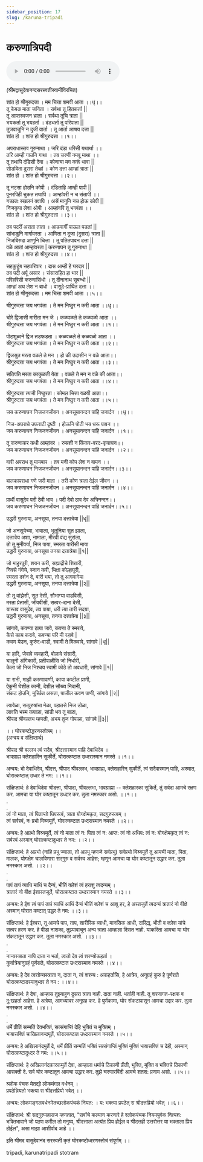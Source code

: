 ```yaml
---
sidebar_position: 17
slug: /karuna-tripadi
---
```

# करुणात्रिपदी
 <audio controls="controls" src="/audio/aarati/tripadi.mp3">
    Your browser does not support the HTML5 Audio element.
</audio> 


(श्रीमद्वासुदेवानन्‍दसरस्वतीस्वामीविरचित)

शांत हो श्रीगुरुदत्ता । मम चित्ता शमवी आता ।।धृ।।<br />
तू केवळ माता जनिता । सर्वथा तू हितकर्ता ||<br />
तू आप्तस्वजन भ्राता । सर्वथा तूचि त्राता ||<br />
भयकर्ता तू भयहर्ता । दंडधर्ता तू परिपाता ||<br />
तुजवाचुनि न दुजी वार्ता । तू आर्ता आश्रय दत्ता ||<br />
शांत हो । शांत हो श्रीगुरुदत्ता ।।१।।<br />

अपराधास्तव गुरुनाथा । जरि दंडा धरिसी यथार्था ।।<br />
तरि आम्ही गाउनि गाथा । तव चरणीं नमवू माथा ।।<br />
तू तथापि दंडिसी देवा । कोणाचा मग करूं धावा ||<br />
सोडविता दुसरा तेव्हां । कोण दत्ता आम्हां त्राता ||<br />
शांत हो । शांत हो श्रीगुरुदत्ता ।।२।।<br />

तू नटसा होउनि कोपी । दंडिताहि आम्ही पापी ||<br />
पुनरपिही चुकत तथापि । आम्हांवरी न च संतापी ।।<br />
गच्छतः स्खलनं क्वापि । असें मानुनि नच होऊ कोपी ||<br />
निजकृपा लेशा ओपी । आम्हांवरि तू भगवंता ।।<br />
शांत हो । शांत हो श्रीगुरुदत्ता ।।३।।<br />

तव पदरीं असता ताता । आडमार्गीं पाऊल पडतां ||<br />
सांभाळुनि मार्गावरता । आणिता न दूजा (दुसरा) त्राता ||<br />
निजबिरुदा आणुनि चित्ता । तू पतितपावन दत्ता ||<br />
वळे आतां आम्हांवरता | करुणाघन तू गुरुनाथा ||<br />
शांत हो । शांत हो श्रीगुरुदत्ता ।।४।।<br />

सहकुटुंब सहपरिवार । दास आम्ही हें घरदार ||<br />
तव पदी अर्पू असार । संसाराहित हा भार ||<br />
परिहरिसी करुणासिंधो । तू दीनानाथ सुबन्‍धो ||<br />
आम्हां अघ लेश न बाधो । वासुदे-प्रार्थित दत्ता ।।<br />
शांत हो श्रीगुरुदत्ता । मम चित्ता शमवी आता ।।५।।<br />


श्रीगुरुदत्ता जय भगवंता । ते मन निष्ठुर न करी आता ।।धृ।।<br />

चोरे द्विजासी मारीता मन जे । कळवळले ते कळवळो आता ।।<br />
श्रीगुरुदत्ता जय भगवंता । ते मन निष्ठुर न करी आता ।।१।।<br />

पोटशूळाने द्विज तडफडता । कळवळले ते कळवळो आता ।।<br />
श्रीगुरुदत्ता जय भगवंता । ते मन निष्ठुर न करी आता ।।२।।<br />

द्विजसुत मरता वळले ते मन । हो की उदासीन न वळे आता।।<br />
श्रीगुरुदत्ता जय भगवंता । ते मन निष्ठुर न करी आता ।।३।।<br />

सतिपति मरता काकुळती येता । वळले ते मन न वळे की आता।।<br />
श्रीगुरुदत्ता जय भगवंता । ते मन निष्ठुर न करी आता ।।४।।<br />

श्रीगुरुदत्ता त्यजी निष्ठुरता। कोमल चित्ता वळवी आता।।<br />
श्रीगुरुदत्ता जय भगवंता । ते मन निष्ठुर न करी आता ।।५।।<br />

जय करुणाघन निजजनजीवन । अनसूयानन्‍दन पाहि जनार्दन ।।धृ।।<br />

निज-अपराधे उफराटी दृष्टी । होऊनि पोटी भय धरू पावन ।।<br />
जय करुणाघन निजजनजीवन । अनसूयानन्‍दन पाहि जनार्दन ।।१।।<br />

तू करुणाकर कधी आम्हांवर । रुसशी न किंकर-वरद-कृपाघन।।<br />
जय करुणाघन निजजनजीवन । अनसूयानन्‍दन पाहि जनार्दन ।।२।।<br />

वारी अपराध तू मायबाप । तव मनी कोप लेश न वामन ।।<br />
जय करुणाघन निजजनजीवन । अनसूयानन्‍दन पाहि जनार्दन।।३।।<br />

बालकापराधा गणे जरी माता । तरी कोण त्राता देईल जीवन ।।<br />
जय करुणाघन निजजनजीवन । अनसूयानन्‍दन पाहि जनार्दन ।।४।।<br />

प्रार्थी वासुदेव पदी ठेवी भाव । पदी देवो ठाव देव अत्रिनन्‍दन।।<br />
जय करुणाघन निजजनजीवन । अनसूयानन्‍दन पाहि जनार्दन।।५।।<br />





उद्धरी गुरुराया, अनसूया, तनया दत्तात्रेया ||धृ||

जो अनसूयेच्या, भावाला, भुलूनिया सुत झाला,<br />
दत्तात्रेय अशा, नामाला, मीरवी वंद्य सुरांला,<br />
तो तू मुनीवर्या, निज पाया, स्मरता वारीसी माया<br />
उद्धरी गुरुराया, अनसूया तनया दत्तात्रेया ||१||

जो माहुरपूरी, शयन करी, सह्याद्रीचे शिखरी,<br />
निवसे गंगेचे, स्नान करी, भिक्षा कोल्हापूरी,<br />
स्मरता दर्शन दे, वारी भया, तो तू आगमागेया<br />
उद्धरी गुरुराया, अनसूया, तनया दत्तात्रेया ||२||

तो तू वांझेसी, सुत देसी, सौभाग्या वाढविसी,<br />
मरता प्रेतासी, जीववीसी, सत्वर-दाना देसी,<br />
यास्तव वासुदेव, तव पाया, धरी त्या तारी सदया,<br />
उद्धरी गुरुराया, अनसूया, तनया दत्तात्रेया ||३||





सांगावे, कवण्या ठाया जावे, कवणा ते स्मरावे,<br />
कैसे काय करावे, कवण्या परि मी रहावे |<br />
कवण येउन, कुरुंद-वाडी, स्वामी ते मिळवावे, सांगावे ||धृ||<br />

या हारि, जेवावे व्यवहारी, बोलावे संसारी, <br />
घालूनी अंगिकारी, प्रतीपाळीसि जो निर्धारी,<br />
केला जो निज निश्चय स्वामी कोठे तो अवधारी, सांगावे ||१||<br />

या रानी, माझी करुणावाणी, काया कष्टील प्राणी,<br />
ऐकुनी घेशील कानी, देशील सौख्य निदानी,<br />
संकट होउनि, मूर्च्छित असता, पाजील कवण पाणी, सांगावे ||२||<br />

त्यावेळा, सत्पुरुषांचा मेळा, पहातसे निज डोळा,<br />
लावति भस्म कपाळा, सांडी भय तू बाळा,<br />
श्रीपाद श्रीवल्लभ म्हणती, अभय तुज गोपाळा, सांगावे ||३||<br />



।। घोरकष्टोद्धरणस्तोत्रम् ।।<br />
(अन्वय व संक्षिप्तार्थ)

श्रीपाद श्री वल्लभ त्वं सदैव, श्रीदत्तास्मान पाहि देवाधिदेव ।<br />
भावग्राह्य क्लेशहारिन सुकीर्ते, घोरात्कष्टात उध्दरास्मान नमस्ते ।।१।।

अन्वय: भो देवाधिदेव, श्रीदत्त, श्रीपाद श्रीवल्लभ, भावग्राह्य, क्लेशहारिन् सुकीर्ते, त्वं सदैवास्मान् पाहि, अस्मात, घोरात्कष्टात् उध्दर ते नम: ।।१।।

संक्षिप्तार्थ: हे देवाधिदेवा श्रीदत्ता, श्रीपादा, श्रीवल्लभा, भावग्राह्या -- क्लेशहारका सुकिर्ते, तुं सर्वदा आमचे रक्षण कर. आमचा या घोर कष्टातून उध्दार कर. तुला नमस्कार असो. ।।१।।<br />
.<br />
.<br />
त्वं नो माता, त्वं पिताप्तो धिपस्त्वं, त्राता योगक्षेमकृत, सदगुरुस्त्वम् ।<br />
त्वं सर्वस्वं, नः प्रभो विश्र्वमूर्ते, घोरात्कष्टात उध्दरास्मान नमस्ते ।।२।।

अन्वय: हे अप्रभो विश्र्वमुर्ते, त्वं नो माता त्वं न: पिता त्वं न: आप्त: त्वं नो अधिप: त्वं न: योगक्षेमकृत् त्वं न: सर्वस्वं अस्मान् घोरात्कष्टादुध्दर ते नम: ।।२।।

संक्षिप्तार्थ: हे अप्रभो (नाहि प्रभु ज्याला, तो अप्रभु म्हणजे सर्वप्रभु) सर्वप्रभो विश्र्वमुर्ते तू आमची माता, पिता, मालक, योगक्षेम चालविणारा सद्गुरु व सर्वस्व आहेस; म्हणुन आमचा या घोर कष्टातून उद्धार कर. तुला नमस्कार असो. ।।२।।<br />
.<br />
.<br />
पापं तापं व्याधि माधिं च दैन्यं, भीतिं क्लेशं त्वं हराशु त्वदन्यम् ।<br />
त्रातारं नो वीक्ष ईशास्तजूर्ते, घोरात्कष्टात उध्दरास्मान नमस्ते ।।३।।

अन्वय: हे ईश त्वं पापं तापं व्याधिं आधिं दैन्यं भीतिं क्लेशं च आशु हर, हे अस्तजुर्ते त्वदन्यं त्रातारं नो वीक्षे अस्मान् घोरात कष्टात् उद्धर ते नम: ।।३।।

संक्षिप्तार्थ: हे ईश्वरा, तू आमचे पाप, ताप, शारीरिक व्याधी, मानसिक आधी, दारिद्य्र, भीती व क्लेश यांचे सत्वर हरण कर. हे पीडा नाशका, तुझ्यावाचून अन्य त्राता आम्हाला दिसत नाही. याकरिता आमचा या घोर संकटातून उद्धार कर. तुला नमस्कार असो. ।।३।।<br />
.<br />
.<br />
नान्यस्त्राता नापि दाता न भर्ता, त्वत्तो देव त्वं शरण्योकहर्ता ।<br />
कुर्वात्रेयानुग्रहं पूर्णराते, घोरात्कष्टात उध्दरास्मान नमस्ते ।।४।।

अन्वय: हे देव त्वत्तोन्यस्त्राता न, दाता न, त्वं शरण्य : अकहर्तासि, हे आत्रेय, अनुग्रहं कुरु हे पूर्णराते घोरात्कष्टादस्मानुध्दर ते नम : ।।४।।

संक्षिप्तार्थ: हे देवा, आम्हास तुझ्याहून दुसरा त्राता नाही. दाता नाही. भर्ताही नाही. तू शरणागत-रक्षक व दु:खहर्ता आहेस. हे अत्रेया, आमच्यावर अनुग्रह कर. हे पुर्णकामा, घोर संकटापासून आमचा उद्दार कर. तुला नमस्कार असो. ।।४।।<br />
.<br />
.<br />
धर्मे प्रीतिं सन्मतिं देवभक्तिं, सत्संगाप्तिं देहि भुक्तिं च मुक्तिम् ।<br />
भावासक्तिं चाखिलानन्दमूर्ते, घोरात्कष्टात उध्दरास्मान नमस्ते ।।५।।

अन्वय: हे अखिलानंदमुर्ते दे, धर्मे प्रीतिं सन्मतिं भक्तिं सत्संगाप्तिं भुक्तिं मुक्तिं भावासक्तिं च देही, अस्मान् घोरात्कष्टादुध्दर ते नम: ।।५।।

संक्षिप्तार्थ: हे अखिलानंदकारकमुर्ते देवा, आम्हाला धर्माचे ठिकाणी प्रीती, भुक्ति, मुक्ति व भक्तिचे ठिकाणी आसक्ती दे. सर्व घोर कष्टातून आमचा उद्धार कर. तुझे चरणारविंदी आमचे शतश: प्रणाम असो. ।।५।।

श्र्लोक पंचक मेतद्यो लोकमंगल वर्धनम् ।<br />
प्रपठेन्नियतो भक्त्या स श्रीदत्तप्रियो भवेत् ।।

अन्वय: लोकमङ्गलवर्धनमेतच्छलोकपंचकं नियत: । य: भक्त्या प्रपठेत् स श्रीदत्तप्रियो भवेत् ।।६।।

संक्षिप्तार्थ: श्री सद्गुरुमहाराज म्हणतात, "सर्वांचे कल्याण करणारे हे श्लोकपंचक नियमपुर्वक नित्यश: भक्तिभावाने जो पठण करील तो मनुष्य, श्रीदत्ताला अत्यंत प्रिय होईल व श्रीदत्तही उत्तरोत्तर या भक्ताला प्रिय होईल", असा माझा आशीर्वाद आहे ।।

इति श्रीमद वासुदेवानंद सरस्वती कृतं घोरकष्टोध्दरणस्तोत्रं संपूर्णम् ।।

<span class='index-text'> tripadi, karunatripadi stotram </span>